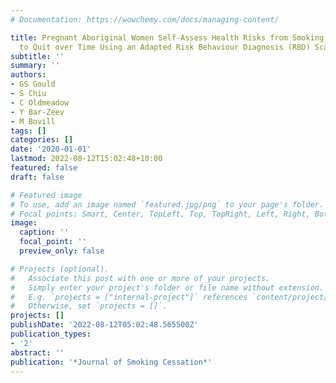 ```yaml
---
# Documentation: https://wowchemy.com/docs/managing-content/

title: Pregnant Aboriginal Women Self-Assess Health Risks from Smoking and Efficacy
  to Quit over Time Using an Adapted Risk Behaviour Diagnosis (RBD) Scale
subtitle: ''
summary: ''
authors:
- GS Gould
- S Chiu
- C Oldmeadow
- Y Bar-Zeev
- M Bovill
tags: []
categories: []
date: '2020-01-01'
lastmod: 2022-08-12T15:02:48+10:00
featured: false
draft: false

# Featured image
# To use, add an image named `featured.jpg/png` to your page's folder.
# Focal points: Smart, Center, TopLeft, Top, TopRight, Left, Right, BottomLeft, Bottom, BottomRight.
image:
  caption: ''
  focal_point: ''
  preview_only: false

# Projects (optional).
#   Associate this post with one or more of your projects.
#   Simply enter your project's folder or file name without extension.
#   E.g. `projects = ["internal-project"]` references `content/project/deep-learning/index.md`.
#   Otherwise, set `projects = []`.
projects: []
publishDate: '2022-08-12T05:02:48.565500Z'
publication_types:
- '2'
abstract: ''
publication: '*Journal of Smoking Cessation*'
---
```

